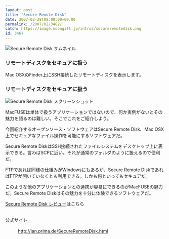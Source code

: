 ```yaml
---
layout: post
title: "Secure Remote Disk"
date: 2007-02-28T09:00:00+09:00
permalink: /2007/02/3482/
catch: https://image.moongift.jp/intro3/secureremotedisk.png
id: 3467
---
```

 ![Secure Remote Disk サムネイル](https://image.moongift.jp/intro3/secureremotedisk.t.png "Secure Remote Disk サムネイル")
  

### リモートディスクをセキュアに扱う
  
Mac OSXのFinder上にSSH接続したリモートディスクを表示します。  
<!--more-->  

### リモートディスクをセキュアに扱う
  

![Secure Remote Disk スクリーンショット](https://image.moongift.jp/intro3/secureremotedisk.png "Secure Remote Disk スクリーンショット")

  

MacFUSEは単体で扱うアプリケーションではないので、何か実例がないとその魅力を語るのは難しい。そこでこれをご紹介しよう。

  

今回紹介するオープンソース・ソフトウェアはSecure Remote Disk、Mac OSX上でセキュアなファイル操作を可能にするソフトウェアだ。

  

Secure Remote DiskはSSH接続されたファイルシステムをデスクトップ上に表示できる。言わばSCPに近い。それが通常のフォルダのように扱えるので便利だ。

  

FTPであれば同様の仕組みがWindowsにもあるが、Secure Remote DiskであればFTPが開いていなくとも利用できる。しかも何といってもセキュアだ。

  

このような他のアプリケーションとの連携が容易にできるのがMacFUSEの魅力だ。Secure Remote Diskはその魅力を十分に体験できるソフトウェアだ。

  

[Secure Remote Disk レビュー](http://oss.moongift.jp/review/i-3486.html)はこちら

  
<dl>
<br><dt>公式サイト</dt>
<br><dd><a href="http://jan.prima.de/SecureRemoteDisk.html" target="_blank">http://jan.prima.de/SecureRemoteDisk.html</a></dd>
<br>
</dl>